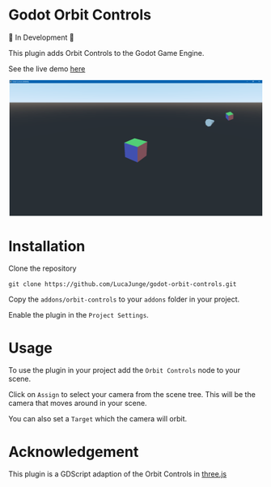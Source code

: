# Godot Orbit Controls

🚧 In Development 🚧

This plugin adds Orbit Controls to the Godot Game Engine.

See the live demo [here](https://lucajunge.github.io/godot-orbit-controls/build/index.html)

<p align="center">
<img width="500" src="./images/orbit_controls_test.png"/>
</p>

# Installation

Clone the repository

```
git clone https://github.com/LucaJunge/godot-orbit-controls.git
```

Copy the `addons/orbit-controls` to your `addons` folder in your project.

Enable the plugin in the `Project Settings`.

# Usage

To use the plugin in your project add the `Orbit Controls` node to your scene.

Click on `Assign` to select your camera from the scene tree. This will be the camera that moves around in your scene.

You can also set a `Target` which the camera will orbit.

# Acknowledgement

This plugin is a GDScript adaption of the Orbit Controls in [three.js](https://github.com/mrdoob/three.js/blob/master/examples/jsm/controls/OrbitControls.js)
